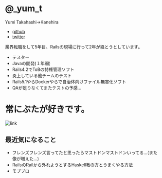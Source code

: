 # @_yum_t
Yumi Takahashi→Kanehira  
- [github](https://github.com/nyumi)
- [twitter](https://twitter.com/_yum_t)

業界転職をして5年目、Railsの現場に行って2年が経とうとしています。  
* テスター
* Javaの開発(１年弱) 
* Rails4.2でToBの特権管理ソフト
* 炎上している他チームのテスト
* Rails5.1やらDockerやらで自治体向けファイル無害化ソフト
* QAが足りなくてまたテストの予感…　

# 常にぶたが好きです。
![link](https://s3-ap-northeast-1.amazonaws.com/image.cozre.jp/wp-content/uploads/2015/03/cutepig-400x400.jpg)

## 最近気になること

* フレンズフレンズ言ってたと思ったらマストドンマストドンいってる…(また像が増えた…)
* RailsのRailから外れようとするHaskell教の方とうまくやる方法
* モブプロ